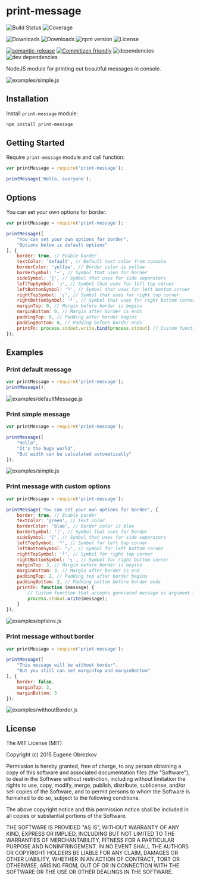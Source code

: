 # print-message

![Build Status](https://img.shields.io/travis/ghaiklor/node-print-message.svg)
![Coverage](https://img.shields.io/coveralls/ghaiklor/node-print-message.svg)

![Downloads](https://img.shields.io/npm/dm/print-message.svg)
![Downloads](https://img.shields.io/npm/dt/print-message.svg)
![npm version](https://img.shields.io/npm/v/print-message.svg)
![License](https://img.shields.io/npm/l/print-message.svg)

[![semantic-release](https://img.shields.io/badge/%20%20%F0%9F%93%A6%F0%9F%9A%80-semantic--release-e10079.svg)](https://github.com/semantic-release/semantic-release)
[![Commitizen friendly](https://img.shields.io/badge/commitizen-friendly-brightgreen.svg)](http://commitizen.github.io/cz-cli/)
![dependencies](https://img.shields.io/david/ghaiklor/node-print-message.svg)
![dev dependencies](https://img.shields.io/david/dev/ghaiklor/node-print-message.svg)

NodeJS module for printing out beautiful messages in console.

![examples/simple.js](https://cloud.githubusercontent.com/assets/3625244/6447416/d9d646d8-c11a-11e4-8ffe-7aca05fe9ce5.png)

## Installation

Install `print-message` module:

```bash
npm install print-message
```

## Getting Started

Require `print-message` module and call function:

```javascript
var printMessage = require('print-message');

printMessage('Hello, everyone');
```

## Options

You can set your own options for border.

```javascript
var printMessage = require('print-message');

printMessage([
    "You can set your own options for border",
    "Options below is default options"
], {
    border: true, // Enable border
    textColor: 'default', // Default text color from console
    borderColor: 'yellow', // Border color is yellow
    borderSymbol: '─', // Symbol that uses for border
    sideSymbol: '│', // Symbol that uses for side separators
    leftTopSymbol: '┌', // Symbol that uses for left top corner
    leftBottomSymbol: '└', // Symbol that uses for left bottom corner
    rightTopSymbol: '┐', // Symbol that uses for right top corner
    rightBottomSymbol: '┘', // Symbol that uses for right bottom corner
    marginTop: 0, // Margin before border is begins
    marginBottom: 0, // Margin after border is ends
    paddingTop: 0, // Padding after border begins
    paddingBottom: 0, // Padding before border ends
    printFn: process.stdout.write.bind(process.stdout) // Custom function for print generated message
});
```

## Examples

### Print default message

```javascript
var printMessage = require('print-message');
printMessage();
```

![examples/defaultMessage.js](https://cloud.githubusercontent.com/assets/3625244/6447402/b1a493ae-c11a-11e4-8e33-f04cf0a2cffc.png)

### Print simple message

```javascript
var printMessage = require('print-message');

printMessage([
    "Hello",
    "It's the huge world",
    "But width can be calculated automatically"
]);
```

![examples/simple.js](https://cloud.githubusercontent.com/assets/3625244/6447416/d9d646d8-c11a-11e4-8ffe-7aca05fe9ce5.png)

### Print message with custom options

```javascript
var printMessage = require('print-message');

printMessage('You can set your own options for border', {
    border: true, // Enable border
    textColor: 'green', // Text color
    borderColor: 'blue', // Border color is blue
    borderSymbol: '│', // Symbol that uses for border
    sideSymbol: '│', // Symbol that uses for side separators
    leftTopSymbol: '└', // Symbol for left top corner
    leftBottomSymbol: '┌', // Symbol for left bottom corner
    rightTopSymbol: '┘', // Symbol for right top corner
    rightBottomSymbol: '┐', // Symbol for right bottom corner
    marginTop: 3, // Margin before border is begins
    marginBottom: 3, // Margin after border is end
    paddingTop: 2, // Padding top after border begins
    paddingBottom: 2, // Padding bottom before border ends
    printFn: function (message) {
        // Custom function that accepts generated message as argument and print it
        process.stdout.write(message);
    }
});
```

![examples/options.js](https://cloud.githubusercontent.com/assets/3625244/6447409/c4d2acae-c11a-11e4-93b7-7465793ba4d4.png)

### Print message without border

```javascript
var printMessage = require('print-message');

printMessage([
    "This message will be without border",
    "But you still can set marginTop and marginBottom"
], {
    border: false,
    marginTop: 3,
    marginBottom: 3
});
```

![examples/withoutBorder.js](https://cloud.githubusercontent.com/assets/3625244/6447427/e818bf3c-c11a-11e4-97f5-5bb33a67349f.png)

## License

The MIT License (MIT)

Copyright (c) 2015 Eugene Obrezkov

Permission is hereby granted, free of charge, to any person obtaining a copy
of this software and associated documentation files (the "Software"), to deal
in the Software without restriction, including without limitation the rights
to use, copy, modify, merge, publish, distribute, sublicense, and/or sell
copies of the Software, and to permit persons to whom the Software is
furnished to do so, subject to the following conditions:

The above copyright notice and this permission notice shall be included in all
copies or substantial portions of the Software.

THE SOFTWARE IS PROVIDED "AS IS", WITHOUT WARRANTY OF ANY KIND, EXPRESS OR
IMPLIED, INCLUDING BUT NOT LIMITED TO THE WARRANTIES OF MERCHANTABILITY,
FITNESS FOR A PARTICULAR PURPOSE AND NONINFRINGEMENT. IN NO EVENT SHALL THE
AUTHORS OR COPYRIGHT HOLDERS BE LIABLE FOR ANY CLAIM, DAMAGES OR OTHER
LIABILITY, WHETHER IN AN ACTION OF CONTRACT, TORT OR OTHERWISE, ARISING FROM,
OUT OF OR IN CONNECTION WITH THE SOFTWARE OR THE USE OR OTHER DEALINGS IN THE
SOFTWARE.
